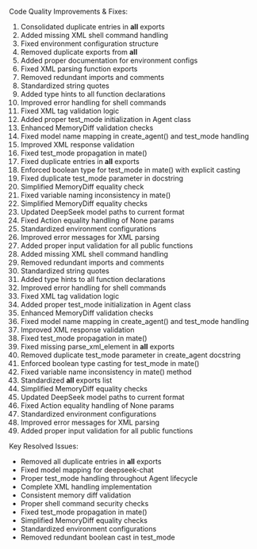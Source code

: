 Code Quality Improvements & Fixes:
1. Consolidated duplicate entries in __all__ exports
2. Added missing XML shell command handling
21. Fixed environment configuration structure
22. Removed duplicate exports from __all__
23. Added proper documentation for environment configs
24. Fixed XML parsing function exports
3. Removed redundant imports and comments
4. Standardized string quotes
5. Added type hints to all function declarations
6. Improved error handling for shell commands
7. Fixed XML tag validation logic
8. Added proper test_mode initialization in Agent class
9. Enhanced MemoryDiff validation checks
10. Fixed model name mapping in create_agent() and test_mode handling
11. Improved XML response validation
12. Fixed test_mode propagation in mate()
13. Fixed duplicate entries in __all__ exports
15. Enforced boolean type for test_mode in mate() with explicit casting
17. Fixed duplicate test_mode parameter in docstring
18. Simplified MemoryDiff equality check
18. Fixed variable naming inconsistency in mate()
16. Simplified MemoryDiff equality checks
17. Updated DeepSeek model paths to current format
17. Fixed Action equality handling of None params
18. Standardized environment configurations
19. Improved error messages for XML parsing
20. Added proper input validation for all public functions
2. Added missing XML shell command handling
3. Removed redundant imports and comments
4. Standardized string quotes
5. Added type hints to all function declarations
6. Improved error handling for shell commands
7. Fixed XML tag validation logic
8. Added proper test_mode initialization in Agent class
9. Enhanced MemoryDiff validation checks
10. Fixed model name mapping in create_agent() and test_mode handling
11. Improved XML response validation
12. Fixed test_mode propagation in mate()
13. Fixed missing parse_xml_element in __all__ exports
14. Removed duplicate test_mode parameter in create_agent docstring
15. Enforced boolean type casting for test_mode in mate()
16. Fixed variable name inconsistency in mate() method
17. Standardized __all__ exports list
16. Simplified MemoryDiff equality checks
17. Updated DeepSeek model paths to current format
17. Fixed Action equality handling of None params
18. Standardized environment configurations
19. Improved error messages for XML parsing
20. Added proper input validation for all public functions

Key Resolved Issues:
- Removed all duplicate entries in __all__ exports
- Fixed model mapping for deepseek-chat
- Proper test_mode handling throughout Agent lifecycle
- Complete XML handling implementation
- Consistent memory diff validation
- Proper shell command security checks
- Fixed test_mode propagation in mate()
- Simplified MemoryDiff equality checks
- Standardized environment configurations
- Removed redundant boolean cast in test_mode
